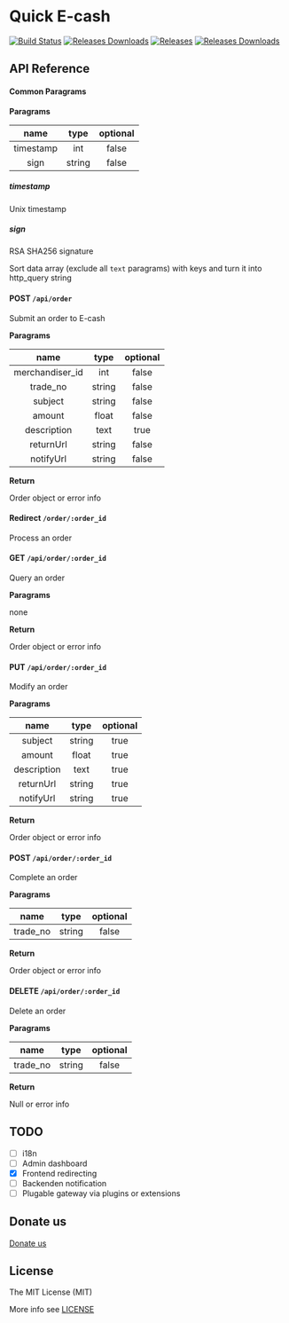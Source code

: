 Quick E-cash
===

[![Build Status](https://img.shields.io/travis/labs7in0/E-cash.svg)](https://travis-ci.org/labs7in0/E-cash)
[![Releases Downloads](https://img.shields.io/github/downloads/labs7in0/E-cash/total.svg)](https://github.com/labs7in0/E-cash/releases)
[![Releases](https://img.shields.io/github/release/labs7in0/E-cash.svg)](https://github.com/labs7in0/E-cash/releases/latest)
[![Releases Downloads](https://img.shields.io/github/downloads/labs7in0/E-cash/latest/total.svg)](https://github.com/labs7in0/E-cash/releases/latest)

## API Reference

#### Common Paragrams

**Paragrams**

| name | type | optional |
|:----:|:----:|:--------:|
|timestamp|int|false|
|sign|string|false|

##### timestamp

Unix timestamp

##### sign

RSA SHA256 signature

Sort data array (exclude all `text` paragrams) with keys and turn it into http_query string

#### POST `/api/order`
Submit an order to E-cash

**Paragrams**

| name | type | optional |
|:----:|:----:|:--------:|
|merchandiser_id|int|false|
|trade_no|string|false|
|subject|string|false|
|amount|float|false|
|description|text|true|
|returnUrl|string|false|
|notifyUrl|string|false|

**Return**

Order object or error info

#### Redirect `/order/:order_id`
Process an order

#### GET `/api/order/:order_id`
Query an order

**Paragrams**

none

**Return**

Order object or error info

#### PUT `/api/order/:order_id`
Modify an order

**Paragrams**

| name | type | optional |
|:----:|:----:|:--------:|
|subject|string|true|
|amount|float|true|
|description|text|true|
|returnUrl|string|true|
|notifyUrl|string|true|

**Return**

Order object or error info

#### POST `/api/order/:order_id`
Complete an order

**Paragrams**

| name | type | optional |
|:----:|:----:|:--------:|
|trade_no|string|false|

**Return**

Order object or error info

#### DELETE `/api/order/:order_id`
Delete an order

**Paragrams**

| name | type | optional |
|:----:|:----:|:--------:|
|trade_no|string|false|

**Return**

Null or error info

## TODO
- [ ] i18n
- [ ] Admin dashboard
- [x] Frontend redirecting
- [ ] Backenden notification
- [ ] Plugable gateway via plugins or extensions

## Donate us

[Donate us](https://7in0.me/#donate)

## License
 The MIT License (MIT)

 More info see [LICENSE](LICENSE)

